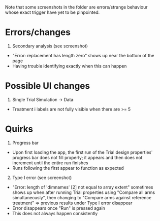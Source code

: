Note that some screenshots in the folder are errors/strange behaviour whose exact trigger have yet to be pinpointed.

# Errors/changes
1. Secondary analysis (see screenshot)
- "Error: replacement has length zero" shows up near the bottom of the page
- Having trouble identifying exactly when this can happen

# Possible UI changes 
1. Single Trial Simulation -> Data
- Treatment i labels are not fully visible when there are >= 5

# Quirks
1. Progress bar
- Upon first loading the app, the first run of the Trial design properties' progress bar does not fill properly; it appears and then does not increment until the entire run finishes
- Runs following the first appear to function as expected

2. Type I error (see screenshot)
- "Error: length of 'dimnames' [2] not equal to array extent" sometimes shows up when after running Trial properties using "Compare all arms simultaneously", then changing to "Compare arms against reference treatment" => previous results under Type I error disappear 
- Error disappears once "Run" is pressed again
- This does not always happen consistently